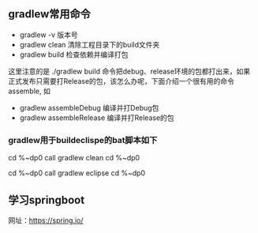 ## gradlew常用命令
<ul>
<li>gradlew -v 版本号</li>
<li>gradlew clean 清除工程目录下的build文件夹</li>
<li>gradlew build 检查依赖并编译打包</li>
</ul>
这里注意的是 ./gradlew build 命令把debug、release环境的包都打出来，如果正式发布只需要打Release的包，该怎么办呢，下面介绍一个很有用的命令 assemble, 如

<ul>
<li>gradlew assembleDebug 编译并打Debug包</li>
<li>gradlew assembleRelease 编译并打Release的包</li>
</ul>

### gradlew用于buildeclispe的bat脚本如下
cd %~dp0
call gradlew clean
cd %~dp0

cd %~dp0
call gradlew eclipse
cd %~dp0

## 学习springboot
网址：https://spring.io/
